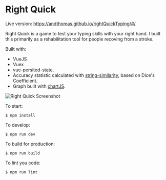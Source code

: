 # Right Quick

Live version: https://andthomas.github.io/rightQuickTyping/#/

Right Quick is a game to test your typing skills with your right hand. I built this primarily as a rehabilitation tool for people recoving from a stroke.

Built with:
- VueJS
- Vuex 
- vue-persited-state.
- Accuracy statistic calculated with [string-similarity](https://www.npmjs.com/package/string-similarity), based on Dice's Coefficient.
- Graph built with [chartJS](http://www.chartjs.org/).

![Right Quick Screenshot](https://imgur.com/Fn3V6UW)

To start:


```$ npm install```


To develop:

```$ npm run dev```

To build for production:


```$ npm run build```

To lint you code:

```$ npm run lint```
